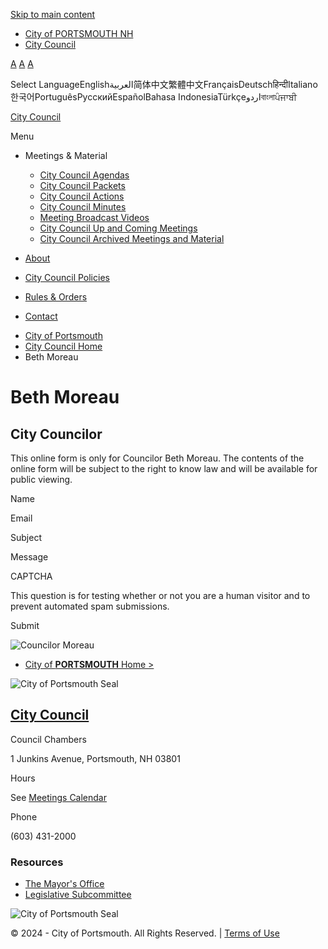 [Skip to main content](https://www.cityofportsmouth.com/citycouncil/profiles/beth-moreau/)

- [City of PORTSMOUTH NH](https://www.cityofportsmouth.com)
- [City Council](https://www.cityofportsmouth.com/citycouncil)

[A](https://www.cityofportsmouth.com/citycouncil/profiles/beth-moreau) [A](https://www.cityofportsmouth.com/citycouncil/profiles/beth-moreau) [A](https://www.cityofportsmouth.com/citycouncil/profiles/beth-moreau)

Select LanguageEnglishالعربية简体中文繁體中文FrançaisDeutschहिन्दीItaliano한국어PortuguêsРусскийEspañolBahasa IndonesiaTürkçeاردوবাংলাਪੰਜਾਬੀ

[City Council](https://www.cityofportsmouth.com/citycouncil "Home")

Menu

- Meetings &amp; Material
  
  - [City Council Agendas](https://www.cityofportsmouth.com/citycouncil/city-council-agendas "Agendas for City Council Meetings in PDF")
  - [City Council Packets](https://www.cityofportsmouth.com/citycouncil/city-council-council-packets "City Council Packets in PDF")
  - [City Council Actions](https://www.cityofportsmouth.com/citycouncil/city-council-actions "City Council Action Sheets")
  - [City Council Minutes](https://www.cityofportsmouth.com/citycouncil/city-council-minutes "City Council Minutes in PDF ")
  - [Meeting Broadcast Videos](https://www.cityofportsmouth.com/citycouncil/city-council-broadcast-videos "YouTube Links of Recorded Council Meetings")
  - [City Council Up and Coming Meetings](https://www.cityofportsmouth.com/citycouncil/city-council-meetings-calendar "Up and Coming City Council Meetings")
  - [City Council Archived Meetings and Material](https://www.cityofportsmouth.com/citycouncil/city-council-archived-meetings)
- [About](https://www.cityofportsmouth.com/citycouncil/city-council-information)
- [City Council Policies](https://www.cityofportsmouth.com/citycouncil/city-council-policies)
- [Rules &amp; Orders](https://www.cityofportsmouth.com/citycouncil/revised-rules-orders-portsmouth-city-council-adopted-city-council-01162024)
- [Contact](https://www.cityofportsmouth.com/citycouncil/contact-all-city-councilors)

<!--THE END-->

<!--THE END-->

- [City of Portsmouth](https://www.cityofportsmouth.com)
- [City Council Home](https://www.cityofportsmouth.com/citycouncil)
- Beth Moreau

# Beth Moreau

## City Councilor

This online form is only for Councilor Beth Moreau. The contents of the online form will be subject to the right to know law and will be available for public viewing.

Name

Email

Subject

Message

CAPTCHA

This question is for testing whether or not you are a human visitor and to prevent automated spam submissions.

Submit

![Councilor Moreau](https://www.cityofportsmouth.com/sites/default/files/styles/profile_full/public/2021-12/beth1.JPG?itok=lY6lDQzj)

<!--THE END-->

- [City of **PORTSMOUTH** Home &gt;](https://www.cityofportsmouth.com)

![City of Portsmouth Seal](https://www.cityofportsmouth.com/sites/default/files/deparment-seals/seal_4.png)

## [City Council](https://www.cityofportsmouth.com/citycouncil)

Council Chambers

1 Junkins Avenue, Portsmouth, NH 03801

Hours

See [Meetings Calendar](https://www.cityofportsmouth.com/citycouncil/profiles/beth-moreau)

Phone

(603) 431-2000

### Resources

- [The Mayor's Office](https://www.cityofportsmouth.com/mayor)
- [Legislative Subcommittee](https://www.cityofportsmouth.com/legislative-subcommittee)

![City of Portsmouth Seal](https://www.cityofportsmouth.com/sites/default/files/deparment-seals/seal_4.png)

© 2024 - City of Portsmouth. All Rights Reserved. | [Terms of Use](https://www.cityofportsmouth.com/city/terms-use)